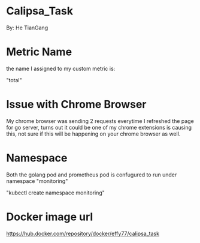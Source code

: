 # Calipsa_Task

By: He TianGang

# Metric Name

the name I assigned to my custom metric is:

"total"

# Issue with Chrome Browser

My chrome browser was sending 2 requests everytime I refreshed the page for go server, 
turns out it could be one of my chrome extensions is causing this, not sure if this
will be happening on your chrome browser as well.


# Namespace 

Both the golang pod and prometheus pod is confugured to run under namespace "monitoring"

"kubectl create namespace monitoring"


# Docker image url

https://hub.docker.com/repository/docker/effy77/calipsa_task

